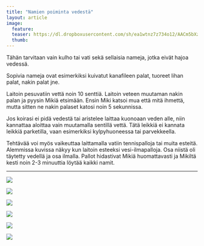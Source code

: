 ```yaml
---
title: "Namien poiminta vedestä"
layout: article
image:
  feature:
  teaser: https://dl.dropboxusercontent.com/sh/ea1wtnz7z734o12/AACm5bXzVo6-EH55syBfrDZWa/aktivointi/namien-poiminta-vedesta/DSC39375-245px.jpg
  thumb:
---
```



Tähän tarvitaan vain kulho tai vati sekä sellaisia nameja, jotka eivät hajoa vedessä.

Sopivia nameja ovat esimerkiksi kuivatut kanafileen palat, tuoreet lihan palat, nakin palat jne.

Laitoin pesuvatiin vettä noin 10 senttiä. Laitoin veteen muutaman nakin palan ja pyysin Mikiä etsimään. Ensin Miki katsoi mua että mitä ihmettä, mutta sitten ne nakin palaset katosi noin 5 sekunnissa.

Jos koirasi ei pidä vedestä tai aristelee laittaa kuonoaan veden alle, niin kannattaa aloittaa vain muutamalla sentillä vettä. Tätä leikkiä ei kannata leikkiä parketilla, vaan esimerkiksi kylpyhuoneessa tai parvekkeella.

Tehtävää voi myös vaikeuttaa laittamalla vatiin tennispalloja tai muita esteitä. Alemmissa kuvissa näkyy kun laitoin esteeksi vesi-ilmapalloja. Osa niistä oli täytetty vedellä ja osa ilmalla. Pallot hidastivat Mikiä huomattavasti ja Mikiltä kesti noin 2-3 minuuttia löytää kaikki namit.

---

[![](https://dl.dropboxusercontent.com/sh/ea1wtnz7z734o12/AADMwLr2-niqBjOlW9wCc3OYa/aktivointi/namien-poiminta-vedesta/DSC30685_2-800px.jpg)](https://dl.dropboxusercontent.com/sh/ea1wtnz7z734o12/AADfl4LtSC6scWGXSwcMd6dBa/aktivointi/namien-poiminta-vedesta/DSC30685_2.jpg)

[![](https://dl.dropboxusercontent.com/sh/ea1wtnz7z734o12/AACb5pqCHByDtYNKBzCPJvt4a/aktivointi/namien-poiminta-vedesta/DSC30702_2-800px.jpg)](https://dl.dropboxusercontent.com/sh/ea1wtnz7z734o12/AACwA8n-S8616aOy-8nFpO1ba/aktivointi/namien-poiminta-vedesta/DSC30702_2.jpg)

[![](https://dl.dropboxusercontent.com/sh/ea1wtnz7z734o12/AADRIv5hIr8R1NY80FXtNMkBa/aktivointi/namien-poiminta-vedesta/DSC39375-800px.jpg)](https://dl.dropboxusercontent.com/sh/ea1wtnz7z734o12/AABdJXFB6uSwJnfDB0Dlena4a/aktivointi/namien-poiminta-vedesta/DSC39375.jpg)

[![](https://dl.dropboxusercontent.com/sh/ea1wtnz7z734o12/AABpk8qKUrNopV9lmPdtI87Va/aktivointi/namien-poiminta-vedesta/DSC39414-800px.jpg)](https://dl.dropboxusercontent.com/sh/ea1wtnz7z734o12/AAC-yNCUDNddfJGGRGsiVwcLa/aktivointi/namien-poiminta-vedesta/DSC39414.jpg)

[![](https://dl.dropboxusercontent.com/sh/ea1wtnz7z734o12/AADLWWx3uN5Xgc8f7mlmprsMa/aktivointi/namien-poiminta-vedesta/DSC39418-800px.jpg)](https://dl.dropboxusercontent.com/sh/ea1wtnz7z734o12/AADvTWwEVb-XOalQvpr70tFYa/aktivointi/namien-poiminta-vedesta/DSC39418.jpg)

[![](https://dl.dropboxusercontent.com/sh/ea1wtnz7z734o12/AADjXsq-x96AG5ToAzKh73o9a/aktivointi/namien-poiminta-vedesta/DSC39402-800px.jpg)](https://dl.dropboxusercontent.com/sh/ea1wtnz7z734o12/AACIM4ut88xLRxZqpBvLZXO_a/aktivointi/namien-poiminta-vedesta/DSC39402.jpg)
